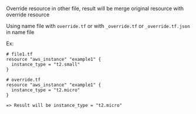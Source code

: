 Override resource in other file, result will be merge original resource with override resource

Using name file with `override.tf` or with `_override.tf` or `_override.tf.json` in name file

Ex:
```
# file1.tf
resource "aws_instance" "example1" {
  instance_type = "t2.small"
}

# override.tf
resource "aws_instance" "example1" {
  instance_type = "t2.micro"
}

=> Result will be instance_type = "t2.micro"
```
